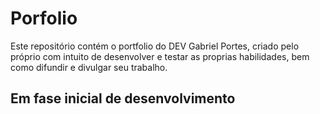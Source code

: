 # Porfolio 

Este repositório contém o portfolio do DEV Gabriel Portes, criado pelo próprio com intuito de desenvolver e testar as proprias habilidades, bem como difundir e divulgar seu trabalho.

## Em fase inicial de desenvolvimento


 